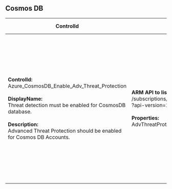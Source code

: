## Cosmos DB

| ControlId | Dependent Azure API(s) and Properties | Control spec |
|-----------|-------------------------------------|------------------|
| <b>ControlId:</b><br>Azure_CosmosDB_Enable_Adv_Threat_Protection<br><br><b>DisplayName:</b><br>Threat detection must be enabled for CosmosDB database.<br><br><b>Description: </b><br> Advanced Threat Protection should be enabled for Cosmos DB Accounts. |<b> ARM API to lists all the Cosmos DB under the subscription. </b> </br> /subscriptions/{0}/providers/Microsoft.Security/advancedThreatProtectionSettings/current<br>?api-version=2017-08-01-preview <br><br><b>Properties:</b><br> AdvThreatProtection | <b>Scope: </b> Applies to all tiers of Cosmos DB. <br><br><b>Config: </b> NA<br><br> <b>Passed: </b><br> Advance Threat Protection (ATP) is enabled. <br><br> <b>Failed: </b><br> Advance Threat Protection (ATP) is not enabled. |
